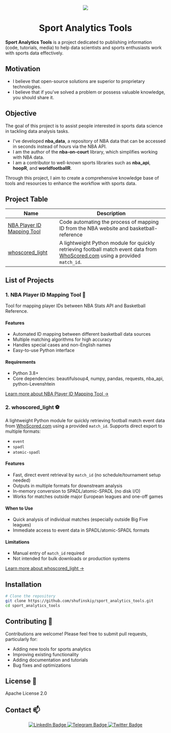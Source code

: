 <p align="center">
  <img src="https://github.com/shufinskiy/sport_analytics_tools/blob/main/sat_logo_v2.jpeg"/>
</p>

<h1 align="center">Sport Analytics Tools</h1>

**Sport Analytics Tools** is a project dedicated to publishing information (code, tutorials, media) to help data scientists and sports enthusiasts work with sports data effectively.

## Motivation

- I believe that open-source solutions are superior to proprietary technologies.  
- I believe that if you've solved a problem or possess valuable knowledge, you should share it.  

## Objective

The goal of this project is to assist people interested in sports data science in tackling data analysis tasks. 

- I've developed **nba_data**, a repository of NBA data that can be accessed in seconds instead of hours via the NBA API.  
- I am the author of the **nba-on-court** library, which simplifies working with NBA data.  
- I am a contributor to well-known sports libraries such as **nba_api**, **hoopR**, and **worldfootballR**.  

Through this project, I aim to create a comprehensive knowledge base of tools and resources to enhance the workflow with sports data.

## Project Table

|Name|Description|
|------|---------|
|[NBA Player ID Mapping Tool](https://github.com/shufinskiy/sport_analytics_tools/tree/main/mapping_nba_ids)| Code automating the process of mapping ID from the NBA website and basketball-reference|
|[whoscored_light](https://github.com/shufinskiy/sport_analytics_tools/tree/main/whoscored_light)| A lightweight Python module for quickly retrieving football match event data from [WhoScored.com](https://whoscored.com) using a provided `match_id`.|

## List of Projects

### 1. NBA Player ID Mapping Tool 🏀
Tool for mapping player IDs between NBA Stats API and Basketball Reference.

#### Features
- Automated ID mapping between different basketball data sources
- Multiple matching algorithms for high accuracy
- Handles special cases and non-English names
- Easy-to-use Python interface

#### Requirements
- Python 3.8+
- Core dependencies: beautifulsoup4, numpy, pandas, requests, nba_api, python-Levenshtein

[Learn more about NBA Player ID Mapping Tool →](https://github.com/shufinskiy/sport_analytics_tools/tree/main/mapping_nba_ids)

### 2. whoscored_light ⚽️
A lightweight Python module for quickly retrieving football match event data from [WhoScored.com](https://whoscored.com) using a provided `match_id`. Supports direct export to multiple formats:
- `event`
- `spadl`
- `atomic-spadl`

#### Features
- Fast, direct event retrieval by `match_id` (no schedule/tournament setup needed)
- Outputs in multiple formats for downstream analysis
- In-memory conversion to SPADL/atomic-SPADL (no disk I/O)
- Works for matches outside major European leagues and one-off games

#### When to Use
- Quick analysis of individual matches (especially outside Big Five leagues)
- Immediate access to event data in SPADL/atomic-SPADL formats

#### Limitations
- Manual entry of `match_id` required
- Not intended for bulk downloads or production systems

[Learn more about whoscored_light →](https://github.com/shufinskiy/sport_analytics_tools/tree/main/whoscored_light)

## Installation

```bash
# Clone the repository
git clone https://github.com/shufinskiy/sport_analytics_tools.git
cd sport_analytics_tools

```

## Contributing 🤝
Contributions are welcome! Please feel free to submit pull requests, particularly for:

- Adding new tools for sports analytics
- Improving existing functionality
- Adding documentation and tutorials
- Bug fixes and optimizations

## License 📄
Apache License 2.0

## Contact 📫

<div id="header" align="center">
  <div id="badges">
    <a href="https://www.linkedin.com/in/vladislav-shufinskiy/">
      <img src="https://img.shields.io/badge/LinkedIn-blue?style=for-the-badge&logo=linkedin&logoColor=white" alt="LinkedIn Badge"/>
    </a>
    <a href="https://t.me/brains14482">
      <img src="https://img.shields.io/badge/Telegram-blue?style=for-the-badge&logo=telegram&logoColor=white" alt="Telegram Badge"/>
    </a>
    <a href="https://twitter.com/vshufinskiy">
      <img src="https://img.shields.io/badge/Twitter-blue?style=for-the-badge&logo=twitter&logoColor=white" alt="Twitter Badge"/>
    </a>
  </div>
</div>
